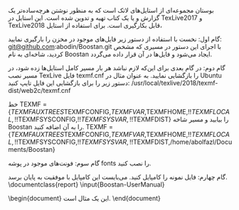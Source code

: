بوستان مجموعه‌ای از استایل‌های لاتک است که به منظور نوشتن هرچه‌ساده‌تر یک گزارش و یا یک کتاب تهیه و تدوین شده است. این استایل در
TexLive2017 و TexLive2018 
قابل بکارگیری است. برای استفاده از استایل،

گام اول: نخست با استفاده از دستور زیر فایل‌های موجود در مخزن را بارگیری نمایید:
git@github.com:abodin/Boostan.git
با اجرای این دستور در مسیری که مشخص کردید، شاخه‌ای به نام Boostan ایجاد می‌شود و فایل‌ها در آن قرار داده می‌گردد. 

گام دوم: در گام بعدی برای این‌که لازم نباشد هر بار مسیر کامل استایل‌ها زده شود، در مسیر نصب TexLive فایل texmf.cnf را بازگشایی نمایید. به عنوان مثال در Ubuntu دستور زیر را برای بازگشایی این فایل تایپ کنید:
/usr/local/texlive/2018/texmf-dist/web2c/texmf.cnf

خط 
TEXMF = {$TEXMFAUXTREES$TEXMFCONFIG,$TEXMFVAR,$TEXMFHOME,!!$TEXMFLOCAL,!!$TEXMFSYSCONFIG,!!$TEXMFSYSVAR,!!$TEXMFDIST}
را بیابید و مسیر شاخه Boostan را به آن اضافه کنید.
TEXMF = {$TEXMFAUXTREES$TEXMFCONFIG,$TEXMFVAR,$TEXMFHOME,!!$TEXMFLOCAL,!!$TEXMFSYSCONFIG,!!$TEXMFSYSVAR,!!$TEXMFDIST,/home/abolfazl/Documents/Boostan}

گام سوم: فونت‌های موجود در پوشه fonts را نصب کنید.

گام چهارم: فایل نمونه را کامپایل کنید. می‌بایست این کامپایل با موفقیت به پایان برسد. 
\documentclass{report}
\input{Boostan-UserManual}

\begin{document}
این یک مثال است. 
\end{document}

